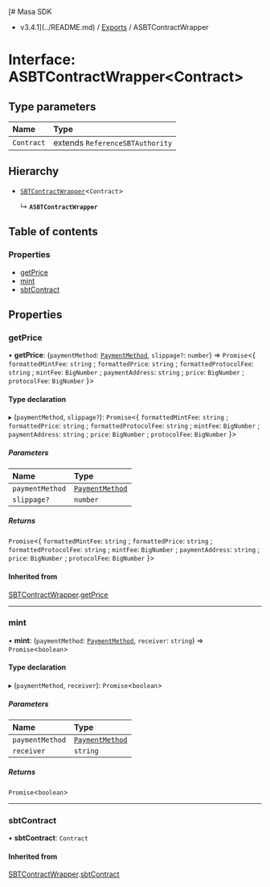 [# Masa SDK
 - v3.4.1](../README.md) / [Exports](../modules.md) / ASBTContractWrapper

# Interface: ASBTContractWrapper<Contract\>

## Type parameters

| Name | Type |
| :------ | :------ |
| `Contract` | extends `ReferenceSBTAuthority` |

## Hierarchy

- [`SBTContractWrapper`](SBTContractWrapper.md)<`Contract`\>

  ↳ **`ASBTContractWrapper`**

## Table of contents

### Properties

- [getPrice](ASBTContractWrapper.md#getprice)
- [mint](ASBTContractWrapper.md#mint)
- [sbtContract](ASBTContractWrapper.md#sbtcontract)

## Properties

### getPrice

• **getPrice**: (`paymentMethod`: [`PaymentMethod`](../modules.md#paymentmethod), `slippage?`: `number`) => `Promise`<{ `formattedMintFee`: `string` ; `formattedPrice`: `string` ; `formattedProtocolFee`: `string` ; `mintFee`: `BigNumber` ; `paymentAddress`: `string` ; `price`: `BigNumber` ; `protocolFee`: `BigNumber`  }\>

#### Type declaration

▸ (`paymentMethod`, `slippage?`): `Promise`<{ `formattedMintFee`: `string` ; `formattedPrice`: `string` ; `formattedProtocolFee`: `string` ; `mintFee`: `BigNumber` ; `paymentAddress`: `string` ; `price`: `BigNumber` ; `protocolFee`: `BigNumber`  }\>

##### Parameters

| Name | Type |
| :------ | :------ |
| `paymentMethod` | [`PaymentMethod`](../modules.md#paymentmethod) |
| `slippage?` | `number` |

##### Returns

`Promise`<{ `formattedMintFee`: `string` ; `formattedPrice`: `string` ; `formattedProtocolFee`: `string` ; `mintFee`: `BigNumber` ; `paymentAddress`: `string` ; `price`: `BigNumber` ; `protocolFee`: `BigNumber`  }\>

#### Inherited from

[SBTContractWrapper](SBTContractWrapper.md).[getPrice](SBTContractWrapper.md#getprice)

___

### mint

• **mint**: (`paymentMethod`: [`PaymentMethod`](../modules.md#paymentmethod), `receiver`: `string`) => `Promise`<`boolean`\>

#### Type declaration

▸ (`paymentMethod`, `receiver`): `Promise`<`boolean`\>

##### Parameters

| Name | Type |
| :------ | :------ |
| `paymentMethod` | [`PaymentMethod`](../modules.md#paymentmethod) |
| `receiver` | `string` |

##### Returns

`Promise`<`boolean`\>

___

### sbtContract

• **sbtContract**: `Contract`

#### Inherited from

[SBTContractWrapper](SBTContractWrapper.md).[sbtContract](SBTContractWrapper.md#sbtcontract)
